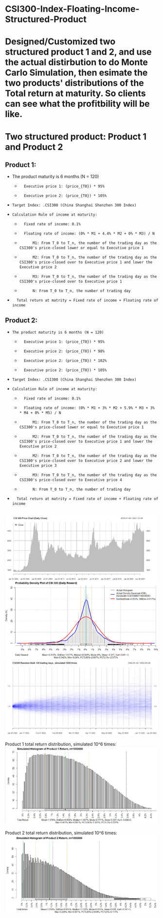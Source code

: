 # CSI300-Index-Floating-Income-Structured-Product
# Designed/Customized two structured product 1 and 2, and use the actual distirbution to do Monte Carlo Simulation, then esimate the two products' distributions of the Total return at maturity. So clients can see what the profitbility will be like. 


# Two structured product: Product 1 and Product 2
## Product 1: 
- The product maturity is 6 months (N = 120) 
	-       Executive price 1: (price_{T0}) * 95%
	-       Executive price 2: (price_{T0}) * 105%
-     Target Index: .CSI300 (China Shanghai Shenzhen 300 Index)
-     Calculation Rule of income at maturity: 
	-       Fixed rate of income: 0.1%
	-       Floating rate of income: (0% * M1 + 4.4% * M2 + 0% * M3) / N
	-           M1: From T_0 to T_n, the number of the trading day as the CSI300's price-closed lower or equal to Executive price 1
	-           M2: From T_0 to T_n, the number of the trading day as the CSI300's price-closed over to Executive price 1 and lower the Executive price 2
	-           M3: From T_0 to T_n, the number of the trading day as the CSI300's price-closed over to Executive price 1
	-           N: From T_0 to T_n, the number of trading day
-       Total return at matrity = Fixed rate of income + Floating rate of income
    
## Product 2: 
-     The product maturity is 6 months (N = 120) 
	-       Executive price 1: (price_{T0}) * 95%
	-       Executive price 2: (price_{T0}) * 98%
	-       Executive price 2: (price_{T0}) * 102%
	-       Executive price 2: (price_{T0}) * 105%
-     Target Index: .CSI300 (China Shanghai Shenzhen 300 Index)
-     Calculation Rule of income at maturity: 
	-       Fixed rate of income: 0.1%
	-       Floating rate of income: (0% * M1 + 3% * M2 + 5.9% * M3 + 3% * M4 + 0% * M5) / N
	-           M1: From T_0 to T_n, the number of the trading day as the CSI300's price-closed lower or equal to Executive price 1
	-           M2: From T_0 to T_n, the number of the trading day as the CSI300's price-closed over to Executive price 1 and lower the Executive price 2
	-           M2: From T_0 to T_n, the number of the trading day as the CSI300's price-closed over to Executive price 2 and lower the Executive price 3
	-           M3: From T_0 to T_n, the number of the trading day as the CSI300's price-closed over to Executive price 4
	-           N: From T_0 to T_n, the number of trading day
-       Total return at matrity = Fixed rate of income + Floating rate of income
      
##  
![alt text](https://github.com/tomZpeng/CSI300-Index-Floating-Income-Structured-Product/blob/main/Pictures/CSI300.jpg?raw=ture)
![alt text](https://github.com/tomZpeng/CSI300-Index-Floating-Income-Structured-Product/blob/main/Pictures/random_walk.jpg?raw=ture)
<br />
<br /> Product 1 total return distribution, simulated 10^6 times: 
![alt text](https://github.com/tomZpeng/CSI300-Index-Floating-Income-Structured-Product/blob/main/Pictures/Product1.jpg?raw=ture)
<br />
<br /> Product 2 total return distribution, simulated 10^6 times: 
![alt text](https://github.com/tomZpeng/CSI300-Index-Floating-Income-Structured-Product/blob/main/Pictures/Product2.jpg?raw=ture)
